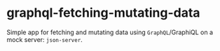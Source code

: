 # graphql-fetching-mutating-data

Simple app for fetching and mutating data using `GraphQL`/GraphiQL on a mock server: `json-server`.

